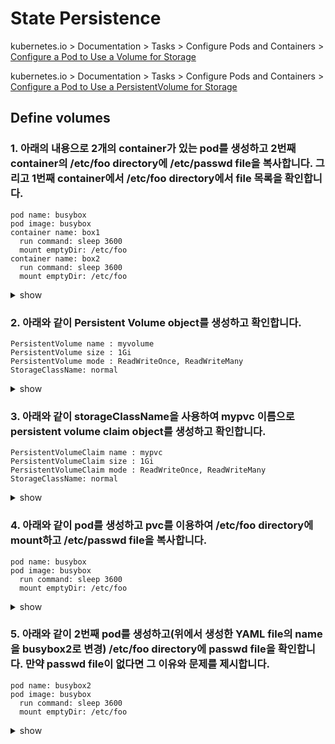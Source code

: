 # State Persistence

kubernetes.io > Documentation > Tasks > Configure Pods and Containers > [Configure a Pod to Use a Volume for Storage](https://kubernetes.io/docs/tasks/configure-pod-container/configure-volume-storage/)

kubernetes.io > Documentation > Tasks > Configure Pods and Containers > [Configure a Pod to Use a PersistentVolume for Storage](https://kubernetes.io/docs/tasks/configure-pod-container/configure-persistent-volume-storage/)

## Define volumes 

### 1. 아래의 내용으로 2개의 container가 있는 pod를 생성하고 2번째 container의 /etc/foo directory에 /etc/passwd file을 복사합니다. 그리고 1번째 container에서 /etc/foo directory에서 file 목록을 확인합니다.

```text
pod name: busybox
pod image: busybox
container name: box1
  run command: sleep 3600
  mount emptyDir: /etc/foo
container name: box2
  run command: sleep 3600
  mount emptyDir: /etc/foo
```

<details><summary>show</summary>
<p>
Easiest way to do this is to create a template pod with:

```bash
kubectl run busybox --image=busybox --restart=Never -o yaml --dry-run=client -- /bin/sh -c 'sleep 3600' > pod.yaml
vi pod.yaml
```
Copy paste the container definition and type the lines that have a comment in the end:

```YAML
apiVersion: v1
kind: Pod
metadata:
  creationTimestamp: null
  labels:
    run: busybox
  name: busybox
spec:
  containers:
  - args:
    - /bin/sh
    - -c
    - sleep 3600
    image: busybox
    imagePullPolicy: IfNotPresent
    name: box1
    resources: {}
    volumeMounts: #
    - name: myvolume #
      mountPath: /etc/foo #
  - args:
    - /bin/sh
    - -c
    - sleep 3600
    image: busybox
    name: box2 # don't forget to change the name during copy paste, must be different from the first container's name!
    volumeMounts: #
    - name: myvolume #
      mountPath: /etc/foo #
  volumes: #
  - name: myvolume #
    emptyDir: {} #
```

Connect to the second container:

```bash
kubectl exec -it busybox -c box2 -- /bin/sh
cat /etc/passwd | cut -f 1 -d ':' > /etc/foo/passwd 
cat /etc/foo/passwd # confirm that stuff has been written successfully
exit
```

Connect to the first container:

```bash
kubectl exec -it busybox -c box1 -- /bin/sh
mount | grep foo # confirm the mounting
cat /etc/foo/passwd
exit
kubectl delete po busybox
```

</p>
</details>

### 2. 아래와 같이 Persistent Volume object를 생성하고 확인합니다.

```
PersistentVolume name : myvolume
PersistentVolume size : 1Gi
PersistentVolume mode : ReadWriteOnce, ReadWriteMany
StorageClassName: normal
```

<details><summary>show</summary>
<p>

```bash
vi pv.yaml
```

```YAML
kind: PersistentVolume
apiVersion: v1
metadata:
  name: myvolume
spec:
  storageClassName: normal
  capacity:
    storage: 1Gi
  accessModes:
    - ReadWriteOnce
    - ReadWriteMany
  hostPath:
    path: /etc/foo
```

Show the PersistentVolumes:

```bash
kubectl create -f pv.yaml
# will have status 'Available'
kubectl get pv
```

</p>
</details>

### 3. 아래와 같이 storageClassName을 사용하여 mypvc 이름으로 persistent volume claim object를 생성하고 확인합니다.

```
PersistentVolumeClaim name : mypvc
PersistentVolumeClaim size : 1Gi
PersistentVolumeClaim mode : ReadWriteOnce, ReadWriteMany
StorageClassName: normal
```



<details><summary>show</summary>
<p>

```bash
vi pvc.yaml
```

```YAML
kind: PersistentVolumeClaim
apiVersion: v1
metadata:
  name: mypvc
spec:
  storageClassName: normal
  accessModes:
    - ReadWriteOnce
  resources:
    requests:
      storage: 1Gi
```

Create it on the cluster:

```bash
kubectl create -f pvc.yaml
```

Show the PersistentVolumeClaims and PersistentVolumes:

```bash
kubectl get pvc # will show as 'Bound'
kubectl get pv # will show as 'Bound' as well
```

</p>
</details>

### 4. 아래와 같이 pod를 생성하고 pvc를 이용하여 /etc/foo directory에 mount하고 /etc/passwd file을 복사합니다. 

```
pod name: busybox
pod image: busybox
  run command: sleep 3600
  mount emptyDir: /etc/foo
```



<details><summary>show</summary>
<p>

Create a skeleton pod:

```bash
kubectl run busybox --image=busybox --restart=Never -o yaml --dry-run=client -- /bin/sh -c 'sleep 3600' > pod.yaml
vi pod.yaml
```

Add the lines that finish with a comment:

```YAML
apiVersion: v1
kind: Pod
metadata:
  creationTimestamp: null
  labels:
    run: busybox
  name: busybox
spec:
  containers:
  - args:
    - /bin/sh
    - -c
    - sleep 3600
    image: busybox
    imagePullPolicy: IfNotPresent
    name: busybox
    resources: {}
    volumeMounts: #
    - name: myvolume #
      mountPath: /etc/foo #
  dnsPolicy: ClusterFirst
  restartPolicy: Never
  volumes: #
  - name: myvolume #
    persistentVolumeClaim: #
      claimName: mypvc #
status: {}
```

Create the pod:

```bash
kubectl create -f pod.yaml
```

Connect to the pod and copy '/etc/passwd' to '/etc/foo/passwd':

```bash
kubectl exec busybox -it -- cp /etc/passwd /etc/foo/passwd
```

</p>
</details>

### 5. 아래와 같이 2번째 pod를 생성하고(위에서 생성한 YAML file의 name을 busybox2로 변경) /etc/foo directory에 passwd file을 확인합니다. 만약 passwd file이 없다면 그 이유와 문제를 제시합니다.
```
pod name: busybox2
pod image: busybox
  run command: sleep 3600
  mount emptyDir: /etc/foo
```


<details><summary>show</summary>
<p>

Create the second pod, called busybox2:

```bash
vim pod.yaml
# change 'metadata.name: busybox' to 'metadata.name: busybox2'
kubectl create -f pod.yaml
kubectl exec busybox2 -- ls /etc/foo # will show 'passwd'
# cleanup
kubectl delete po busybox busybox2
```

보통 처음 pod를 생성하고 다음 pod를 생성하면 다른 node에 스케쥴링 됩니다.

```bash
# check which nodes the pods are on
kubectl get po busybox -o wide
kubectl get po busybox2 -o wide
```

두개의 pod가 서로 다른 node에 스케쥴링 되면 여기서는  `hostPath` volume type을 사용하므로 node 간 서로 공유 될수 없습니다.
다른 node에서도 pod가 data를 공유 하려면 공유 스토리지(NFS, Glusterfs 등)를 사용하여 volume을 구성하여야 합니다.

</p>
</details>
